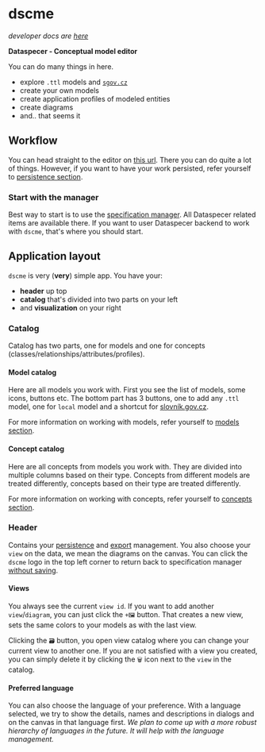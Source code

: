 # dscme

_developer docs are [here](./dev-docs.md)_

**Dataspecer - Conceptual model editor**

You can do many things in here.

-   explore `.ttl` models and [`sgov.cz`](https://data.gov.cz/datov%C3%A9-sady)
-   create your own models
-   create application profiles of modeled entities
-   create diagrams
-   and.. that seems it

## Workflow

You can head straight to the editor on [this url](https://tool.dataspecer.com/conceptual-model-editor/diagram). There you can do quite a lot of things. However, if you want to have your work persisted, refer yourself to [persistence section](./persistence.md).

### Start with the manager

Best way to start is to use the [specification manager](https://tool.dataspecer.com/manager). All Dataspecer related items are available there. If you want to user Dataspecer backend to work with `dscme`, that's where you should start.

## Application layout

`dscme` is very (**very**) simple app. You have your:

-   **header** up top
-   **catalog** that's divided into two parts on your left
-   and **visualization** on your right

### Catalog

Catalog has two parts, one for models and one for concepts (classes/relationships/attributes/profiles).

#### Model catalog

Here are all models you work with.
First you see the list of models, some icons, buttons etc.
The bottom part has 3 buttons, one to add any `.ttl` model, one for `local` model and a shortcut for [slovník.gov.cz](https://data.gov.cz/datov%C3%A9-sady).

For more information on working with models, refer yourself to [models section](./models.md).

#### Concept catalog

Here are all concepts from models you work with. They are divided into multiple columns based on their type.
Concepts from different models are treated differently, concepts based on their type are treated differently.

For more information on working with concepts, refer yourself to [concepts section](./concepts-catalog.md).

### Header

Contains your [persistence](./persistence.md) and [export](./exports.md) management. You also choose your `view` on the data, we mean the diagrams on the canvas. You can click the `dscme` logo in the top left corner to return back to specification manager [without saving](./persistence.md).

#### Views

You always see the current `view id`. If you want to add another `view`/`diagram`, you can just click the `+🖼` button. That creates a new view, sets the same colors to your models as with the last view.

Clicking the `🗃️` button, you open view catalog where you can change your current view to another one. If you are not satisfied with a view you created, you can simply delete it by clicking the `🗑` icon next to the `view` in the catalog.

#### Preferred language

You can also choose the language of your preference. With a language selected, we try to show the details, names and descriptions in dialogs and on the canvas in that language first. _We plan to come up with a more robust hierarchy of languages in the future. It will help with the language management._
